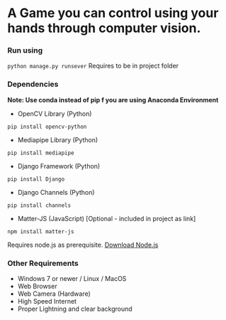 # A Game you can control using your hands through computer vision.

### Run using
`python manage.py runsever`
Requires to be in project folder

### Dependencies
**Note: Use conda instead of pip f you are using Anaconda Environment**
 - OpenCV Library (Python)
 
 `pip install opencv-python`
- Mediapipe Library (Python)

`pip install mediapipe` 
- Django Framework (Python)


`pip install Django`
- Django Channels (Python)

`pip install channels`
- Matter-JS (JavaScript) [Optional - included in project as link]

`npm install matter-js`

Requires node.js as prerequisite. [Download Node.js](https://nodejs.org/en/)

### Other Requirements

- Windows 7 or newer / Linux / MacOS
- Web Browser
- Web Camera (Hardware)
- High Speed Internet
- Proper Lightning and clear background



